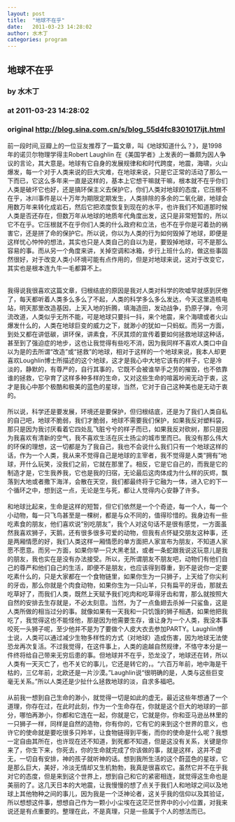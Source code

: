 ```yaml
---
layout: post
title:  "地球不在乎"
date:   2011-03-23 14:28:02
author: 水木丁
categories: program
---
```


## 地球不在乎
### by 水木丁
### at 2011-03-23 14:28:02
### original <http://blog.sina.com.cn/s/blog_55d4fc8301017ijt.html>

前一段时间,豆瓣上的一位豆友推荐了一篇文章，叫《地球知道什么？》，是1998年的诺贝尔物理学得主Robert Laughlin
在《美国学者》上发表的一番颇为因人争议的言论，其大意是。地球有它自身的发展规律和和时代跨度，地震，海啸，火山爆发，每一个对于人类来说的巨大灾难，在地球来说，只是它正常的活动了那么一下而已，它这么多年来一直是这样的，基本上它想干嘛就干嘛，根本就不在乎你们人类是破坏它也好，还是搞环保主义去保护它，你们人类对地球的态度，它压根不在乎，冰川事件是以十万年为期限定期发生，人类排除的多余的二氧化碳，地球会用数万年来转化成岩石，然后它把浓度恢复到现在的水平，也许我们不知道那时候人类是否还存在，但数万年从地球的地质年代角度出发，这只是非常短暂的，所以它不在乎。它压根就不在乎你们人类的什么政府和立法，也不在乎你是可着劲的祸害它，还是拼了命的保护它。所以说，你以为人类的行为如何毁掉了地球，即便是这样忧心忡忡的想法，其实也只是人类自己的自以为是，要毁掉地球，可不是那么容易的事。而从另一个角度来讲，关掉空调和冰箱，步行上班什么的，做这些事固然很好，对于改变人类小环境可能有点作用的，但是对地球来说，这对于改变它，其实也是根本连九牛一毛都算不上。
<div><br></div>
<div>
我得说我很喜欢这篇文章，归根结底的原因是我对人类对科学的吹嘘早就感到厌倦了，每天都听着人类多么多么了不起，人类的科学多么多么发达，今天这里造核电站，明天那里改造基因，上天入地的折腾，填海造田，发动战争，扔原子弹，令河流改道，人类似乎无所不能，可是地球只要抖一抖，来个地震，来个海啸或者火山爆发什么的，人类在地球巨变的威力之下，就渺小的犹如一只蚂蚁。而另一方面，到处又都在讲低碳，讲环保，讲素食，不厌其烦的宣传着要如何拯救地球这种话，甚至到了强迫症的地步，这也让我觉得有些吃不消，因为我同样不喜欢人类口中自以为是的去所谓“改造”或“拯救”的地球，相对于这样的一个地球来说，我本人却更喜欢Loughlin博士所描述的这个地球，这才是我心中大地它该有的样子，它是冷淡的，静默的，有尊严的，自行其事的，它既不会被谁举手之劳的摧毁，也不依靠谁的拯救，它孕育了这样多种多样的生命，又对这些生命的喧嚣吵闹无动于衷，这才是我心中那个极酷和极美的蓝色的星球，当然，它对于自己这种美也是无动于衷的。</div>
<div><br></div>
<div>
所以说，科学还是要发展，环境还是要保护，但归根结底，还是为了我们人类自私的自己吧，地球不脆弱，我们才脆弱，地球不需要我们保护，如果我反对塑料袋，那只是因为我讨厌看着它四处乱飞脏兮兮的样子而已，如果我反对砍树，那只是因为我喜欢有清新的空气，我不喜欢生活在灰土扬尘的城市里而已。我没有那么伟大的环保的理想，这一切都是为了我自己，我也不会说什么我们只有一个地球这样的话，作为一个人类，我从来不觉得自己是地球的主宰者，我不觉得是人类“拥有”地球，开什么玩笑，没我们之前，它就在那里了。相反，它是它自己的，而我是它的制造才是，它生我养我，它也是我的归宿，无论最后这肉体成为什么样的灰烬，飘落到大地或者撒下海洋，会散在天空，我们都最终将于它融为一体，进入它的下一个循环之中，想到这一点，无论是生与死，都让人觉得内心安静了许多。</div>
<div><br></div>
<div>
和地球比起来，生命是这样的短暂，但它们依然是一个个奇迹，每一个人，每一个小动物，每一只飞鸟甚至是一棵树，都是与众不同的，值得珍惜的。我身边有一些吃素食的朋友，他们喜欢说“别吃朋友”，我个人对这句话不是很有感觉，一方面虽然我喜欢狮子，天鹅，还有很多很多可爱的动物，但我有点怀疑交朋友这种事，还是两厢情愿的好，我们人类这样一厢情愿的单方面把人家宣布为朋友，不知道人家愿不愿意。而另一方面，如果你举一只大黑老鼠，或者一条蛇跟我说这玩意儿是我的朋友，我也实在是没有办法接受。所以，无所谓朋友不朋友吧，动物们有他们自己的尊严和他们自己的生活，即便不是朋友，也应该得到尊重，到不是说你一定要吃素什么的，只是大家都在一个食物链里，如果你生为一只狮子，上天给了你尖利的牙齿，那么你就是个肉食动物，如果你生为一只山羊，只有扁平的牙齿，那就去吃草好了，而我们人类，既然上天赋予我们吃肉和吃草得牙齿和胃，那么就按照大自然的安排去生存就是，不必太刻意。当然，为了一点鱼翅去杀掉一只鲨鱼，这是人类所做的相当过分的事。就像如果有一天我和一只饥饿的狮子相遇，如果他把我吃了，我觉得这也不能怪他，那是因为他需要生存，谁让身为一个人类，我没本事咬死一头狮子呢，至少他并不是为了要做个人皮大衣去参加PARTY。Laughlin博士说，人类可以通过减少生物多样性的方式（对地球）造成伤害，因为地球无法使恐龙再次复活。不过我觉得，在这件事上，人类的逾越自然规律，不恪守本分是一件终将给自己带来无穷后患的事。但地球并不在乎，恐龙没了，地球还在转，所以人类有一天灭亡了，也不关它的事儿，它还是转它的，。“六百万年前，地中海是干枯的，三亿年前，北欧还是一片沙漠。”Laughlin说“很明确的是，人类与这些巨变毫无关系。”所以人类还是少扯什么拯救地球的淡，自求多福吧。</div>
<div><br></div>
<div>
从前我一想到自己生命的渺小，就觉得一切是如此的虚无，最近这些年想通了一个道理，你存在过，在此时此刻，作为一个生命存在，你就是这个巨大的地球的一部分，哪怕再渺小，你都和它连在一起，你就是它，它就是你，你和亚马逊丛林里的一只狮子一样，同样是自然的造物，你有你的，它有它的来到这个世界的意义，也许它的使命就是要吃很多只羚羊，让食物链得到平衡，而你的使命是什么呢？我想一定自由其所在，也许现在还不知道，到死都不知道，但是这没有关系，关键是你来了，你生下来，你死去，你的生命就完成了你该做的事，就是这样，这并不虚无，一切自有安排，神的孩子就听神的话。想到我所生活的这个蔚蓝色的星球，它是那么巨大，美好，冷淡无情却又生机勃勃，我真是很喜欢它。虽然它并不在乎我对它的态度，但是来到这个世界上，想到自己和它的紧密相连，就觉得这生命也是美丽的了。这几天日本的大地震，让我慢慢的想了点关于我们人和地球之间以及地球上其他物种之间的事儿，因为我是一个泛神论者，这关乎我的信仰以及其验证，所以想想这件事，想想自己作为一颗小小尘埃在这茫茫世界中的小小位置，对我来说还是有点重要的。整理在此，不是真理，只是一些属于个人的想法而已。</div>
<div><br></div>
<div><br></div>
<div><br></div>